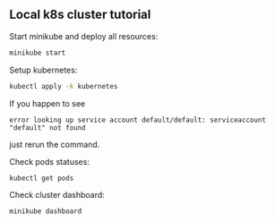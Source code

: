 ## Local k8s cluster tutorial

Start minikube and deploy all resources:
```sh
minikube start
```

Setup kubernetes:
```sh
kubectl apply -k kubernetes
```

If you happen to see
```
error looking up service account default/default: serviceaccount "default" not found
```
just rerun the command.

Check pods statuses:
```sh
kubectl get pods
```

Check cluster dashboard:
```sh
minikube dashboard
```